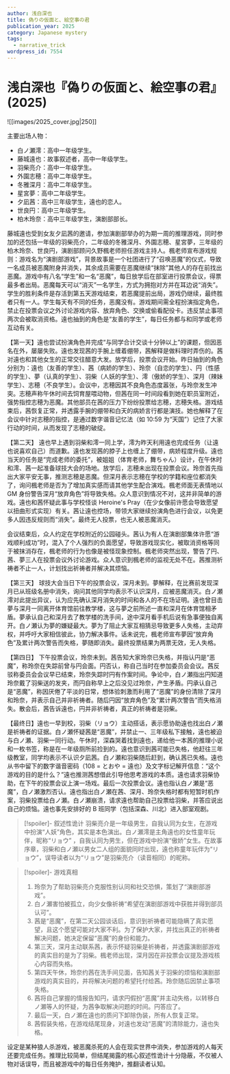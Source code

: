 ```yaml
---
author: 浅白深也
title: 偽りの仮面と、絵空事の君
publication_year: 2025
category: Japanese mystery
tags:
  - narrative_trick
wordpress_id: 7554
---
```


# 浅白深也『偽りの仮面と、絵空事の君』(2025)

![[images/2025_cover.jpg|250]]

主要出场人物：
- 白ノ瀬澪：高中一年级学生。
- 藤城遠也：故事叙述者，高中一年级学生。
- 羽柴亮介：高中一年级学生。
- 外園志穂：高中二年级学生。
- 冬雅深月：高中二年级学生。
- 星宮夢：高中二年级学生。
- 夕凪茜：高中三年级学生，遠也的恋人。
- 世良円：高中三年级学生。
- 柏木玲奈：高中三年级学生，演剧部部长。

藤城遠也受到女友夕凪茜的邀请，参加演剧部举办的为期一周的推理游戏，同时参加的还包括一年级的羽柴亮介，二年级的冬雅深月、外園志穂、星宮夢，三年级的柏木玲奈、世良円，演剧部顾问久野楓老师担任游戏主持人。楓老师宣布游戏规则：游戏名为“演剧部游戏”，背景故事是一个社团进行了“召唤恶魔”的仪式，导致一名成员被恶魔附身并消失，其余成员需要在恶魔继续“抹除”其他人的存在前找出恶魔。游戏中有八名“学生”和一名“恶魔”，每日放学后在部室进行投票会议，得票最多者出局。恶魔每天可以“消灭”一名学生，方式为拥抱对方并在耳边说“消失”。学生的胜利条件是存活到第五天游戏结束，若恶魔提前出局，游戏仍继续，最终胜者只有一人。学生每天有不同的任务，恶魔没有。游戏期间需全程扮演指定角色，禁止在投票会议之外讨论游戏内容、放弃角色、交换或偷看配役卡。违反禁止事项两次会被取消资格。遠也抽到的角色是“友善的学生”，每日任务都与和同学或老师互动有关。

【第一天】遠也尝试扮演角色并完成“与同学合计交谈十分钟以上”的课题，但因恶名在外，屡屡失败。遠也发现茜的手腕上缠着绷带，茜解释是做料理时弄伤的。茜对遠也和其他女生的正常交往醋意大发。放学后，投票会议开始。昨日抽到的角色分别为：遠也（友善的学生）、茜（病娇的学生）、玲奈（自恋的学生）、円（性感的学生）、夢（认真的学生）、羽柴（人妖的学生）、澪（傲娇的学生）、深月（辣妹学生）、志穂（不良学生）。会议中，志穂因其不良角色态度嚣张，与玲奈发生冲突。志穂声称午休时间去饲育屋喂动物，但茜在同一时间段看到她在职员室附近，强势指控志穂为恶魔。其他部员在茜的压力下纷纷投票给志穂，志穂失格。游戏结束后，茜恢复正常，并透露手腕的绷带和白天的病娇言行都是演技。她也解释了在会议中针对志穂的指控，是通过数字谐音记忆法（如 10:59 为“天国”）记住了大家行动的时间，从而发现了志穂的破绽。

【第二天】 遠也早上遇到羽柴和澪一同上学，澪为昨天利用遠也完成任务（让遠也说喜欢自己）而道歉。遠也发现茜的脖子上也缠上了绷带，病娇程度升级。遠也当天的任务是“完成老师的委托”，被姐姐（体育老师，舞ちゃん）设计，在午休时和澪、茜一起准备球技大会的场地。放学后，志穂未出现在投票会议。玲奈首先指出大家平安无事，推测志穂是恶魔。但深月表示志穂在学校的学籍和座位都消失了，询问楓老师是否为了增加真实感而请其他学生配合演戏。楓老师面无表情地以 GM 身份警告深月“放弃角色”将导致失格。众人意识到情况不对，这并非简单的游戏。遠也和茜怀疑此事与学校怪谈 Heroine's Pray（在少女像前许愿会导致愿望以扭曲形式实现）有关。茜让遠也控场，带领大家继续扮演角色进行会议，以免更多人因违反规则而“消失”。最终无人投票，也无人被恶魔消灭。

会议结束后，众人约定在学校附近的公园碰头。茜认为有人在演剧部集体许愿“游戏顺利成功”时，混入了个人强烈的负面愿望，导致游戏现实化，被取消资格等同于被抹消存在，楓老师的行为也像是被怪现象控制。楓老师突然出现，警告了円、茜、夢三人在投票会议外讨论游戏。众人意识到楓老师的监视无处不在。茜推测祈祷者不止一人，计划找出祈祷者并解决其烦恼。

【第三天】 球技大会当日下午的投票会议，深月未到。夢解释，在比赛前发现深月已从班级名册中消失，询问其他同学均表示不认识深月，应被恶魔消灭。白ノ瀬澪对此提出异议，认为应先确认深月消失的时间和各人的不在场证明。遠也曾目击夢与深月一同离开体育馆前往教学楼，这与夢之前所述一直和深月在体育馆相矛盾。夢承认自己和深月去了教学楼的洗手间，途中深月看手机后说有急事便独自离开。白ノ瀬认为夢的嫌疑最大。夢为了阻止大家互相猜忌导致更多人失格，主动弃权，并呼吁大家相信彼此，协力解决事件。话未说完，楓老师宣布夢因“放弃角色”及累计两次警告而失格，夢随即消失。最终投票结果为两票无效，无人失格。

【第四日】 下午投票会议，玲奈未到。茜告知大家玲奈已失格，并指认円是“恶魔”，称玲奈在失踪前曾与円会面。円否认，称自己当时在参加委员会会议。茜反驳称委员会会议早已结束，玲奈失踪时円有作案时间。争论中，白ノ瀬指出円知道玲奈戴了羽柴送的发夹，而円自称早上之后没见过玲奈，产生矛盾。円承认自己是“恶魔”，称因厌倦了平淡的日常，想体验刺激而利用了“恶魔”的身份清除了深月和玲奈，并表示自己并非祈祷者。随后円因“放弃角色”及“累计两次警告”而失格消失。散会后，茜告诉遠也，円并非祈祷者，真正的祈祷者是羽柴。

【最终日】遠也一早到校，羽柴（リョウ）主动搭话，表示愿协助遠也找出白ノ瀬是祈祷者的证据。白ノ瀬怀疑茜是“恶魔”，并禁止一、三年级私下接触，遠也被迫与白ノ瀬、羽柴一同行动。午休时，深森哭着找到遠也，递给他一本茜的推理小说和一枚书签，称是在一年级厕所前捡到的。遠也意识到茜可能已失格，他赶往三年级教室，同学均表示不认识夕凪茜。白ノ瀬和羽柴随后赶到，确认茜已失格。遠也从书中留下的数字谐音密码（108 = とおや = 遠也）及文字标记解开信息：“这个游戏的目的是什么？”遠也推测茜想借此引导他思考游戏的本质。遠也请求羽柴协助，在下午的投票会议上演一场戏。最后一次投票会议。遠也指认白ノ瀬是“恶魔”，白ノ瀬激烈否认。遠也指出白ノ瀬在茜、深月、玲奈失格时都有短暂时机作案，羽柴投票给白ノ瀬。白ノ瀬崩溃，请求遠也帮助自己投票给羽柴，并答应说出自己的烦恼。遠也事先安排好的 B 班同学（包括深森、川北）进入部室观剧。

> [!spoiler]- 叙述性诡计
> 羽柴亮介是一年级男生，自我认同为女生，在游戏中扮演“人妖”角色，其实是本色演出。白ノ瀬澪是主角遠也的女性童年玩伴，昵称“リョウ” ，自我认同为男生，但在游戏中扮演“傲娇”女生。在故事序章，羽柴和白ノ瀬以男女二人组的面貌同时出现，遠也称童年玩伴为“リョウ”，误导读者以为“リョウ”是羽柴亮介（读音相同）的昵称。

> [!spoiler]- 游戏真相
> 1. 玲奈为了帮助羽柴亮介克服性别认同和社交恐惧，策划了“演剧部游戏”。
> 2. 白ノ瀬害怕被孤立，向少女像祈祷“希望在演剧部游戏中获胜并得到部员认可”。
> 3. 茜是“恶魔”，在第二天公园谈话后，意识到祈祷者可能隐瞒了真实愿望，且这个愿望可能对大家不利。为了保护大家，并找出真正的祈祷者解决问题，她决定保留“恶魔”的身份和能力。
> 4. 第三天，深月主动联系茜，表示怀疑羽柴是祈祷者，并透露演剧部游戏的真实目的是为了羽柴。楓老师出现，深月因在非投票会议提及游戏核心内容而失格。
> 5. 第四天午休，玲奈约茜在洗手间见面，告知茜关于羽柴的烦恼和演剧部游戏的真实目的，并将解决问题的希望托付给茜。玲奈随后因禁止事项失格。
> 6. 茜将自己掌握的情报告知円，请求円假扮“恶魔”并主动失格，以转移白ノ瀬等人的怀疑，为茜争取解决问题的时间。円答应了。
> 7. 最后一天，白ノ瀬在遠也的质问下卸除伪装，所有人恢复正常。
> 8. 茜假装失格，在游戏结尾现身，对遠也发动“恶魔”的清除能力，遠也失格。

设定是某种狼人杀游戏，被恶魔杀死的人会在现实世界中消失，参加游戏的人每天还要完成任务。推理比较简单，但结尾揭露的核心叙述性诡计十分隐蔽，不仅被人物对话误导，而且被游戏中的每日任务掩护，推翻读者认知。
